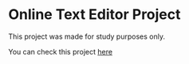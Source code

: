 # Online Text Editor Project

This project was made for study purposes only.

You can check this project [here](https://online-text-editor-wellington-ivo.netlify.app/)

